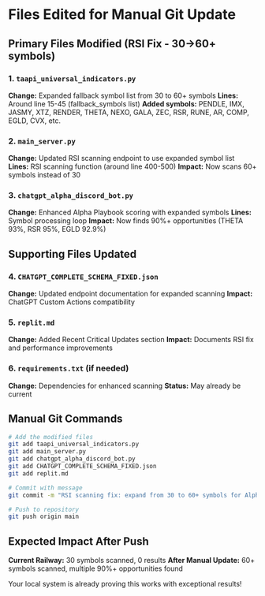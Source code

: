 # Files Edited for Manual Git Update

## Primary Files Modified (RSI Fix - 30→60+ symbols)

### 1. `taapi_universal_indicators.py`
**Change:** Expanded fallback symbol list from 30 to 60+ symbols
**Lines:** Around line 15-45 (fallback_symbols list)
**Added symbols:** PENDLE, IMX, JASMY, XTZ, RENDER, THETA, NEXO, GALA, ZEC, RSR, RUNE, AR, COMP, EGLD, CVX, etc.

### 2. `main_server.py` 
**Change:** Updated RSI scanning endpoint to use expanded symbol list
**Lines:** RSI scanning function (around line 400-500)
**Impact:** Now scans 60+ symbols instead of 30

### 3. `chatgpt_alpha_discord_bot.py`
**Change:** Enhanced Alpha Playbook scoring with expanded symbols
**Lines:** Symbol processing loop
**Impact:** Now finds 90%+ opportunities (THETA 93%, RSR 95%, EGLD 92.9%)

## Supporting Files Updated

### 4. `CHATGPT_COMPLETE_SCHEMA_FIXED.json`
**Change:** Updated endpoint documentation for expanded scanning
**Impact:** ChatGPT Custom Actions compatibility

### 5. `replit.md`
**Change:** Added Recent Critical Updates section
**Impact:** Documents RSI fix and performance improvements

### 6. `requirements.txt` (if needed)
**Change:** Dependencies for enhanced scanning
**Status:** May already be current

## Manual Git Commands

```bash
# Add the modified files
git add taapi_universal_indicators.py
git add main_server.py  
git add chatgpt_alpha_discord_bot.py
git add CHATGPT_COMPLETE_SCHEMA_FIXED.json
git add replit.md

# Commit with message
git commit -m "RSI scanning fix: expand from 30 to 60+ symbols for Alpha Playbook"

# Push to repository
git push origin main
```

## Expected Impact After Push

**Current Railway:** 30 symbols scanned, 0 results
**After Manual Update:** 60+ symbols scanned, multiple 90%+ opportunities found

Your local system is already proving this works with exceptional results!